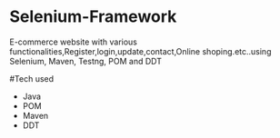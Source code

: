 # Selenium-Framework
E-commerce website with various functionalities,Register,login,update,contact,Online shoping.etc..using Selenium, Maven, Testng, POM and DDT

#Tech used
- Java
- POM
- Maven
- DDT 
